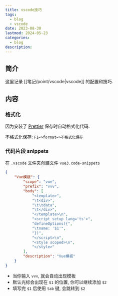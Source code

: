 ```yaml
---
title: vscode技巧
tags:
  - blog
  - vscode
date: 2023-08-30
lastmod: 2024-05-23
categories:
  - blog
description: 
---
```


## 简介

这里记录 [[笔记/point/vscode|vscode]] 的配置和技巧.

## 内容

### 格式化

因为安装了 [Prettier](https://marketplace.visualstudio.com/items?itemName=esbenp.prettier-vscode) 保存时自动格式化代码.

不格式化保存: `F1=>format=>不格式化保存`

### 代码片段 snippets

在 `.vscode` 文件夹创建文件 `vue3.code-snippets`

```json
{
    "Vue模板": {
        "scope": "vue",
        "prefix": "vvv",
        "body": [
            "<template>",
            "\t<div>",
            "\t\tdata",
            "\t</div>",
            "</template>\n",
            "<script setup lang='ts'>",
            "defineOptions({",
            "\tname: '$1'",
            "})",
            "</script>\n",
            "<style scoped>\n",
            "</style>"
        ],
        "description": "Vue模板"
    }
}
```

- 当你输入 `vvv`, 就会自动出现模板
- 默认光标会出现在 `$1` 的位置, 你可以继续添加 `$2`
- 填写完 `$1` 后使用 `tab` 键, 会跳转到 `$2`
